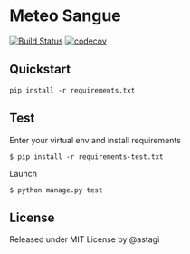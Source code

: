# Meteo Sangue

[![Build Status](https://travis-ci.org/meteosangue/meteosangue.svg?branch=master)](https://travis-ci.org/astagi/meteosangue) [![codecov](https://codecov.io/gh/meteosangue/meteosangue/branch/master/graph/badge.svg)](https://codecov.io/gh/astagi/meteosangue)

## Quickstart

    pip install -r requirements.txt

## Test

Enter your virtual env and install requirements

    $ pip install -r requirements-test.txt

Launch

    $ python manage.py test

## License

Released under MIT License by @astagi
